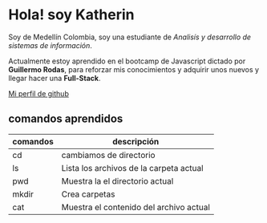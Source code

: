 # Hola! soy Katherin 

Soy de Medellín Colombia, soy una estudiante de *Analisís y desarrollo de sistemas de información*. 

Actualmente estoy aprendido en el bootcamp de Javascript dictado por **Guillermo Rodas**, 
para reforzar mis conocimientos y adquirir unos nuevos y llegar hacer una **Full-Stack**.

[ Mi perfil de github ]( https://github.com/ktlamas29 )

## comandos aprendidos 

|  comandos |           descripción                   |
|-----------|-----------------------------------------|
|   cd      | cambiamos de directorio                 |
|   ls      | Lista los archivos de la carpeta actual |
|   pwd     | Muestra la el directorio actual         |
|   mkdir   | Crea carpetas                           |
|   cat     | Muestra el contenido del archivo actual |

